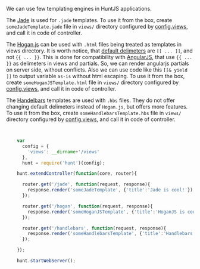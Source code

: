 We can use few templating engines in HuntJS applications.

The [Jade](https://npmjs.org/package/jade) is used for `.jade` templates.
To use it from the box, create `someJadeTemplate.jade` file in `views/`
directory configured by [config.views](/documentation/config.html), and call it in
code of controller.

The [Hogan.js](https://www.npmjs.com/package/hogan-express) can be used
with `.html` files being treated as templates in views directory.
It is worth notice, that [default delimeters](http://mustache.github.io/mustache.5.html#Set-Delimiter)
are `[[ ... ]]`, and not `{{ ... }}`.
This is done for compatibility with [AngularJS](https://angularjs.org/),
that use `{{ ... }}` as delimeters in views and partials. So, we can render
angularjs partials on server side, without conflicts.
Also we can use code like this `[[& yield ]]` to output variable
`as-is` without html escaping.
To use it from the box, create `someHoganJSTemplate.html` file in `views/`
directory configured by [config.views](/documentation/config.html),
and call it in code of controller.


The [Handelbars](https://www.npmjs.com/package/express-handlebars) templates
are used with `.hbs` files. They do not offer changing default delimeters
instead of `Hogan.js`, but offers more features. To use it from the box,
create `someHandlebarsTemplate.hbs` file in `views/` directory
 configured by [config.views](/documentation/config.html),
and call it in code of controller.



```javascript


    var
      config = {
        'views': __dirname+'/views'
      },
      hunt = require('hunt')(config);

    hunt.extendController(function(core, router){

      router.get('/jade', function(request, response){
        response.render('someJadeTemplate', {'title':'Jade is cool!'});
      });

      router.get('/hogan', function(request, response){
        response.render('someHoganJSTemplate', {'title':'HoganJS is cool!'});
      });

      router.get('/handlebars', function(request, response){
        response.render('someHandlebarsTemplate', {'title':'Handlebars is cool!'});
      });

    });

    hunt.startWebServer();

```